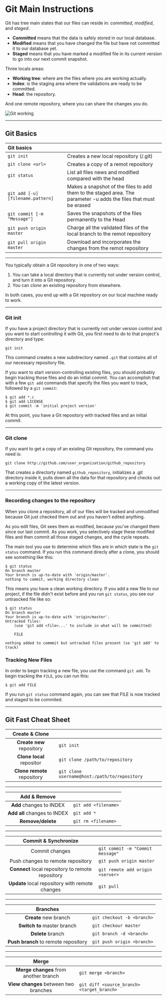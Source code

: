 # Git Main Instructions

Git has tree main states that our files can reside in: _committed, modified_, and _staged_.

+ **Committed** means that the data is safely stored in our local database.
+ **Modified** means that you have changed the file but have not committed it to our database yet.
+ **Staged** means that you have marked a modified file in its current version to go into our next commit snapshot.

Three locals areas:
+ **Working tree**: where are the files where you are working actually.
+ **Index**: is the staging area where the validations are ready to be committed.
+ **Head**: the repository.

And one remote repository, where you can share the changes you do.

![Git working](https://i1.wp.com/foxutech.com/wp-content/uploads/2018/02/GIT-interview-Question-and-Answers.png?fit=1100%2C481&ssl=1&resize=350%2C200)

-----

## Git Basics

| Git basics | |
|:----- | :----- |
| `git init`| Creates a new local repository (/.git) |
| `git clone <url>` | Creates a copy of a remot repository |
| `git status` | List all files news and modified compared with the head |
| `git add [-u] [filename.pattern]` | Makes a snapshot of the files to add them to the staged area. The parameter -u adds the files that must be erased | 
| `git commit [-m "Message"]` | Saves the snapshots of the files permanently to the Head |
| `git push origin master` | Charge all the validated files of the local branch to the remot repository |
| `git pull origin master` | Download and incorporates the changes from the remot repository |

------

You typically obtain a Git repository in one of two ways:

1. You can take a local directory that is currently not under version control, and turn it into a Git repository.
2. You can _clone_ an existing repository from elsewhere.

In both cases, you end up with a Git repository on our local machine ready to work.

-----

### Git init

If you have a project directory that is currently not under version control and you want to start controlling it with Git, you first need to do to that project's directory and type:

`git init`

This command creates a new subdirectory named `.git` that contains all of our necessary repository file.

If you want to start version-controlling existing files, you should probably begin tracking those files and do an initial commit. You can accomplish that with a few `git add` commands that specify the files you want to track, followed by a `git commit`:

```
$ git add *.c
$ git add LICENSE
$ git commit -m 'initial project version'
```

At this point, you have a Git repository with tracked files and an initial commit.

-----

### Git clone

If you want to get a copy of an existing Git repository, the command you need is:

```
git clone http://github.com/user_organization/github_repository
```

That creates a directorty named `github_repository`, initializes a .git directory inside it, pulls down all the data for that repository and checks out a working copy of the latest version.

------

### Recording changes to the repository

When you clone a repository, all of our files will be tracked and unmodified because Git just checked them out and you haven't edited anything.

As you edit files, Git sees them as modified, because you've changed them since our last commit. As you work, you selectively stage these modified files and then commit all those staged changes, and the cycle repeats.

The main tool you use to determine which files are in which state is the `git status` command. If you run this command direcly after a clone, you should see something like this:

```
$ git status
On branch master
Your branch is up-to-date with 'origin/master'.
nothing to commit, working directory clean
```

This means you have a clean working directory. If you add a new file to our project, if the file didn't exist before and you run `git status`, you see our untrascked file like so:

```
$ git status
On branch master
Your branch is up-to-date with 'origin/master'.
Untracked files:
    (use 'git add <file>...' to include in what will be committed)

    FILE

nothing added to commmit but untracked files present (se 'git add' to track)
```

### Tracking New Files

In order to begin tracking a new file, you use the command `git add`. To begin tracking the `FILE`, you can run this:

```
$ git add FILE
```

If you run `git status` command again, you can see that FILE is now tracked and staged to be commited.

-----

## Git Fast Cheat Sheet

| Create & Clone | |
| :-----: | :-----|
| __Create new__ repository | `git init` |
| __Clone local__ repositor | `git clone /path/to/repository` |
| __Clone remote__ repository | `git clone username@host:/path/to/repository` | 

-----

| Add & Remove | |
| :-----: | :-----|
| __Add__ changes to INDEX | `git add <filename>` |
| __Add all__ changes to INDEX | `git add *` |
| __Remove/delete__ | `git rm <filename>` |

------

| Commit & Synchronize | |
| :-----: | :-----|
| Commit changes | `git commit -m "Commit message"`|
| Push changes to remote repository | `git push origin master` |
| __Connect__ local repository to remote repository | `git remote add origin <server>` |
| __Update__ local repository with remote changes | `git pull` |

------

| Branches| |
| :-----: | :-----|
| __Create__ new branch | `git checkout -b <branch>` |
| __Switch to__ master branch | `git checkour master` |
| __Delete__ branch | `git branch -d <branch>` |
| __Push branch__ to remote repository | `git push origin <branch>` |

-------

| Merge| |
| :-----: | :-----|
| __Merge changes__ from another branch | `git merge <branch>`|
| __View changes__ between two branches | `git diff <source_branch> <target_branch>` |